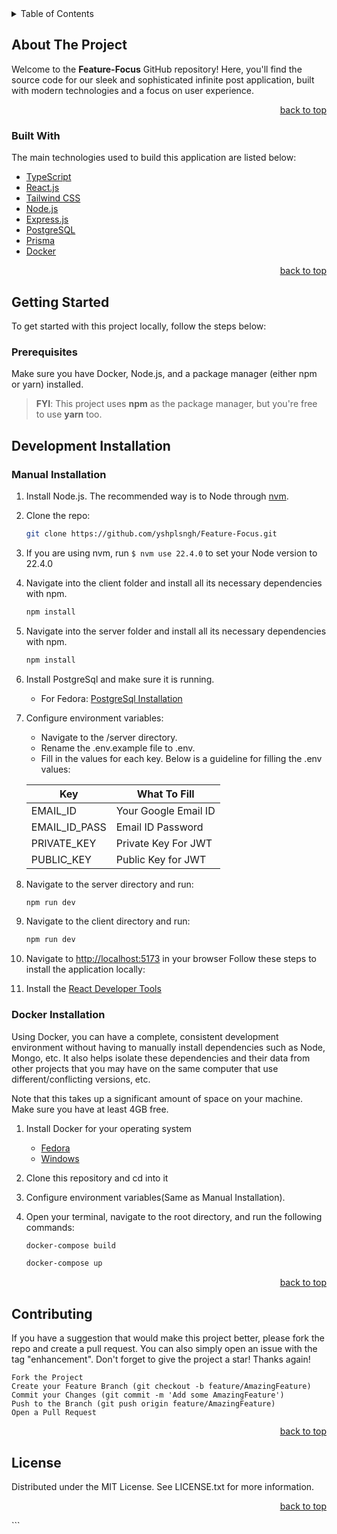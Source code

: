 <details>
  <summary>Table of Contents</summary>
  <ol>
    <li>
      <a href="#about-the-project">About The Project</a>
      <ul>
        <li><a href="#built-with">Built With</a></li>
      </ul>
    </li>
    <li>
      <a href="#getting-started">Getting Started</a>
      <ul>
        <li><a href="#prerequisites">Prerequisites</a></li>
        <li><a href="#installation">Installation</a></li>
      </ul>
    </li>
    <li><a href="#contributing">Contributing</a></li>
    <li><a href="#license">License</a></li>
  </ol>
</details>

## About The Project

Welcome to the **Feature-Focus** GitHub repository! Here, you'll find the source code for our sleek and sophisticated
infinite post application, built with modern technologies and a focus on user experience.

<p align="right"><a href="#top">back to top</a></p>

### Built With

The main technologies used to build this application are listed below:

* [TypeScript](https://www.typescriptlang.org/)
* [React.js](https://reactjs.org/)
* [Tailwind CSS](https://tailwindcss.com/)
* [Node.js](https://nodejs.org/)
* [Express.js](https://expressjs.com/)
* [PostgreSQL](https://www.postgresql.org/)
* [Prisma](https://www.prisma.io/)
* [Docker](https://www.docker.com/)

<p align="right"><a href="#top">back to top</a></p>

## Getting Started

To get started with this project locally, follow the steps below:

### Prerequisites

Make sure you have Docker, Node.js, and a package manager (either npm or yarn) installed.

> **FYI**: This project uses **npm** as the package manager, but you're free to use **yarn** too.

## Development Installation

### Manual Installation

1. Install Node.js. The recommended way is to Node through [nvm](https://github.com/nvm-sh/nvm).
2. Clone the repo:
   ```sh
   git clone https://github.com/yshplsngh/Feature-Focus.git
3. If you are using nvm, run `$ nvm use 22.4.0` to set your Node version to 22.4.0
4. Navigate into the client folder and install all its necessary dependencies with npm.
   ```sh
   npm install
   ```
5. Navigate into the server folder and install all its necessary dependencies with npm.
   ```sh
   npm install
   ```
6. Install PostgreSql and make sure it is running.
   * For Fedora: [PostgreSql Installation](https://docs.fedoraproject.org/en-US/quick-docs/postgresql/)
   
7. Configure environment variables:

    - Navigate to the /server directory.
    - Rename the .env.example file to .env.
    - Fill in the values for each key. Below is a guideline for filling the .env values:

   Key           | What To Fill         
      ------------------|---------------------- 
   EMAIL_ID      | Your Google Email ID 
   EMAIL_ID_PASS | Email ID Password    
   PRIVATE_KEY   | Private Key For JWT  
   PUBLIC_KEY    | Public Key for JWT   

8. Navigate to the server directory and run:
   ```sh
   npm run dev
   ```
9. Navigate to the client directory and run:
   ```sh
   npm run dev
   ```
10. Navigate to [http://localhost:5173](http://localhost:5173) in your browser
Follow these steps to install the application locally:

11. Install the [React Developer Tools](https://chrome.google.com/webstore/detail/react-developer-tools/fmkadmapgofadopljbjfkapdkoienihi?hl=en)


### Docker Installation
Using Docker, you can have a complete, consistent development environment without having to manually install dependencies such as Node, Mongo, etc. It also helps isolate these dependencies and their data from other projects that you may have on the same computer that use different/conflicting versions, etc.

Note that this takes up a significant amount of space on your machine. Make sure you have at least 4GB free.

1. Install Docker for your operating system
   * [Fedora](https://docs.docker.com/engine/install/fedora/)
   * [Windows](https://www.docker.com/docker-windows)
2. Clone this repository and cd into it
3. Configure environment variables(Same as Manual Installation).
4. Open your terminal, navigate to the root directory, and run the following commands:

   ```sh 
   docker-compose build
   ```
   ```sh
   docker-compose up
   ```

<p align="right"><a href="#top">back to top</a></p>

## Contributing

If you have a suggestion that would make this project better, please fork the repo and create a pull request. You can
also simply open an issue with the tag "enhancement". Don't forget to give the project a star! Thanks again!

    Fork the Project
    Create your Feature Branch (git checkout -b feature/AmazingFeature)
    Commit your Changes (git commit -m 'Add some AmazingFeature')
    Push to the Branch (git push origin feature/AmazingFeature)
    Open a Pull Request

<p align="right"><a href="#top">back to top</a></p>

## License

Distributed under the MIT License. See LICENSE.txt for more information.
<p align="right"><a href="#top">back to top</a></p>
```
